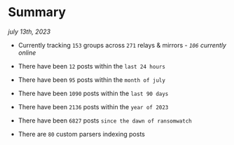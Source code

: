 
# Summary
_july 13th, 2023_

- Currently tracking `153` groups across `271` relays & mirrors - _`106` currently online_

- There have been `12` posts within the `last 24 hours`

- There have been `95` posts within the `month of july`

- There have been `1090` posts within the `last 90 days`

- There have been `2136` posts within the `year of 2023`

- There have been `6827` posts `since the dawn of ransomwatch`

- There are `80` custom parsers indexing posts
